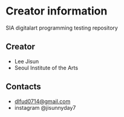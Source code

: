 # Creator information
SIA digitalart programming testing repository

## Creator
- Lee Jisun
- Seoul Institute of the Arts

## Contacts
+ dlfud0714@gmail.com
+ instagram @jisunnyday7
